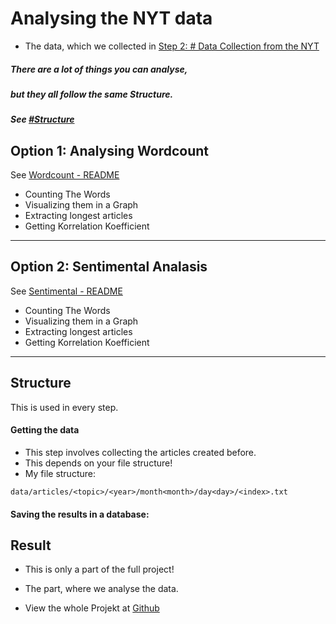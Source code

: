 # Analysing the NYT data

- The data, which we collected in [Step 2: # Data Collection from the NYT](../data-collection/)

##### There are a lot of things you can analyse,

##### but they all follow the same Structure.

##### See [#Structure](#structure)

## Option 1: Analysing Wordcount

See [Wordcount - README](./Wordcount/)

- Counting The Words
- Visualizing them in a Graph
- Extracting longest articles
- Getting Korrelation Koefficient

---

## Option 2: Sentimental Analasis

See [Sentimental - README](./Sentimental/)

- Counting The Words
- Visualizing them in a Graph
- Extracting longest articles
- Getting Korrelation Koefficient

---

## Structure

This is used in every step.

#### Getting the data

- This step involves collecting the articles created before.
- This depends on your file structure!
- My file structure:

```
data/articles/<topic>/<year>/month<month>/day<day>/<index>.txt
```

#### Saving the results in a database:

## Result

- This is only a part of the full project!

- The part, where we analyse the data.

- View the whole Projekt at [Github](https://github.com/AdminL3/Jugend-Forscht/)
